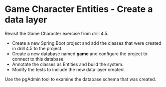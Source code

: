 # Game Character Entities - Create a data layer

Revisit the Game Character exercise from drill 4.5. 
 - Create a new Spring Boot project and add the classes that were created in drill 4.5 to the project. 
 - Create a new database named **game** and configure the project to connect to this database. 
 - Annotate the classes as Entities and build the system. 
 - Modify the tests to include the new data layer created.

 Use the pgAdmin tool to examine the database schema that was created.
